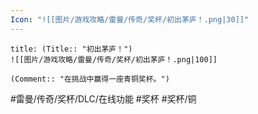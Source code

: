 ```yaml
---
Icon: "![[图片/游戏攻略/雷曼/传奇/奖杯/初出茅庐！.png|30]]"
---
```

```ad-common-bronze-trophy
title: (Title:: "初出茅庐！")
![[图片/游戏攻略/雷曼/传奇/奖杯/初出茅庐！.png|100]]

(Comment:: "在挑战中赢得一座青铜奖杯。")
```

#雷曼/传奇/奖杯/DLC/在线功能 #奖杯 #奖杯/铜
